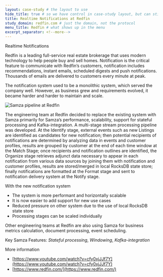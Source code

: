 ```yaml
---
layout: case-study # the layout to use
hide_title: true # so we have control in case-study layout, but can still use page
title: Realtime Notifications at Redfin
study_domain: redfin.com # just the domain, not the protocol
menu_title: Redfin # what shows up in the menu
excerpt_separator: <!--more-->
---
```

<!--
   Licensed to the Apache Software Foundation (ASF) under one or more
   contributor license agreements.  See the NOTICE file distributed with
   this work for additional information regarding copyright ownership.
   The ASF licenses this file to You under the Apache License, Version 2.0
   (the "License"); you may not use this file except in compliance with
   the License.  You may obtain a copy of the License at

       http://www.apache.org/licenses/LICENSE-2.0

   Unless required by applicable law or agreed to in writing, software
   distributed under the License is distributed on an "AS IS" BASIS,
   WITHOUT WARRANTIES OR CONDITIONS OF ANY KIND, either express or implied.
   See the License for the specific language governing permissions and
   limitations under the License.
-->

Realtime Notifications

<!--more-->

Redfin is a leading full-service real estate brokerage that uses modern technology 
to help people buy and sell homes. Notification is the critical feature to 
communicate with Redfin’s customers, notification includes recommendations, instant 
emails, scheduled digests and push notifications. Thousands of emails are delivered 
to customers every minute at peak. 

The notification system used to be a monolithic system, which served the company 
well. However, as business grew and requirements evolved, it became harder and 
harder to maintain and scale. 

![Samza pipeline at Redfin](/img/case-studies/redfin.svg)

The engineering team at Redfin decided to replace 
the existing system with Samza primarily for Samza’s performance, scalability, 
support for stateful processing and Kafka-integration. A multi-stage stream 
processing pipeline was developed. At the Identify stage, external events 
such as new Listings are identified as candidates for new notification;
then potential recipients of notifications are determined by analyzing data in 
events and customer profiles, results are grouped by customer at the end of 
each time window at the Match Stage; once recipients and notification outlines are 
identified, the Organize stage retrieves adjunct data necessary to appear in each 
notification from various data sources by joining them with notification and 
customer profiles, results are stored/merged in local RocksDB state store; finally 
notifications are formatted at the Format stage and sent to notification
 delivery system at the Notify stage. 

With the new notification system

-   The system is more performant and horizontally scalable
-   It is now easier to add support for new use cases
-   Reduced pressure on other system due to the use of local RocksDB state store
-   Processing stages can be scaled individually

Other engineering teams at Redfin are also using Samza for business metrics 
calculation, document processing, event scheduling.

Key Samza Features: *Stateful processing*, *Windowing*, *Kafka-integration*

More information

-   [https://www.youtube.com/watch?v=cfy0xjJJf7Y](https://www.youtube.com/watch?v=cfy0xjJJf7Y)
-   [https://www.redfin.com/](https://www.redfin.com/)

